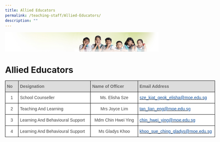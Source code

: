 ```yaml
---
title: Allied Educators
permalink: /teaching-staff/Allied-Educators/
description: ""
---
```

![](/images/Banner.jpg)

Allied Educators
================

<style type="text/css">
.tg  {border-collapse:collapse;border-spacing:0;}
.tg td{border-color:black;border-style:solid;border-width:1px;font-family:Arial, sans-serif;font-size:14px;
  overflow:hidden;padding:10px 5px;word-break:normal;}
.tg th{border-color:black;border-style:solid;border-width:1px;font-family:Arial, sans-serif;font-size:14px;
  font-weight:normal;overflow:hidden;padding:10px 5px;word-break:normal;}
.tg .tg-sxkx{background-color:#FFF;color:#454545;text-align:center;vertical-align:top}
.tg .tg-e14l{background-color:#DDD;color:#666;font-weight:bold;text-align:left;vertical-align:top}
.tg .tg-ncov{background-color:#FFF;color:#454545;text-align:center;vertical-align:middle}
.tg .tg-sdzj{background-color:#FFF;color:#454545;text-align:left;vertical-align:middle}
.tg .tg-d8aa{background-color:#FFF;color:#10509C;text-align:left;vertical-align:top}
</style>
<table class="tg" style="undefined;table-layout: fixed; width: 690px">
<colgroup>
<col style="width: 43px">
<col style="width: 238px">
<col style="width: 156px">
<col style="width: 253px">
</colgroup>
<thead>
  <tr>
    <th class="tg-e14l">No</th>
    <th class="tg-e14l">Designation</th>
    <th class="tg-e14l">Name of Officer</th>
    <th class="tg-e14l">Email Address</th>
  </tr>
</thead>
<tbody>
  <tr>
    <td class="tg-ncov">1</td>
    <td class="tg-sdzj">School Counseller</td>
    <td class="tg-ncov">Ms. Elisha Sze</td>
    <td class="tg-d8aa"><a href="mailto:sze_kiat_geok_elisha@moe.edu.sg"><span style="text-decoration:none;color:#10509C">sze_kiat_geok_elisha@moe.edu.sg</span></a></td>
  </tr>
  <tr>
    <td class="tg-ncov">2</td>
    <td class="tg-sdzj">Teaching And Learning</td>
    <td class="tg-ncov">Mrs Joyce Lim</td>
    <td class="tg-d8aa"><a href="mailto:tan_lian_eng@moe.edu.sg"><span style="text-decoration:none;color:#10509C">tan_lian_eng@moe.edu.sg</span></a></td>
  </tr>
  <tr>
    <td class="tg-ncov">3</td>
    <td class="tg-sdzj">Learning And Behavioural Support</td>
    <td class="tg-ncov">Mdm Chin Hwei Ying</td>
    <td class="tg-d8aa"><a href="mailto:vikneswaran_selvarajoo@moe.edu.sg"><span style="text-decoration:none;color:#10509C">chin_hwei_ying@moe.edu.sg</span></a></td>
  </tr>
  <tr>
    <td class="tg-ncov">4</td>
    <td class="tg-sdzj">Learning And Behavioural Support</td>
    <td class="tg-sxkx">Ms Gladys Khoo<br></td>
    <td class="tg-sdzj"> <a href="mailto:Lee_Kwee_Tiang@moe.edu.sg"><span style="text-decoration:none;color:#10509C">khoo_sue_ching_gladys@moe.edu.sg</span></a></td>
  </tr>
</tbody>
</table>